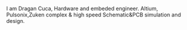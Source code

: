 I am Dragan Cuca, Hardware and embeded engineer.
Altium, Pulsonix,Zuken complex & high speed Schematic&PCB simulation and design. 

<!---
drgncuca/drgncuca is a ✨ special ✨ repository because its `README.md` (this file) appears on your GitHub profile.
You can click the Preview link to take a look at your changes.
--->
